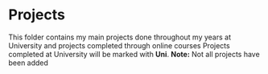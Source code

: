 # Projects
This folder contains my main projects done throughout my years at University and projects completed through online courses
Projects completed at University will be marked with **Uni**.
**Note:** Not all projects have been added
